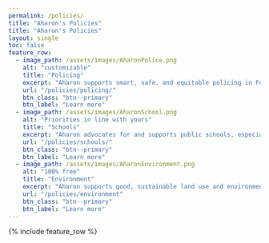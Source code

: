 ```yaml
---
permalink: /policies/
title: "Aharon's Policies"
title: "Aharon's Policies"
layout: single
toc: false
feature_row:
  - image_path: /assets/images/AharonPolice.png
    alt: "customizable"
    title: "Policing"
    excerpt: "Aharon supports smart, safe, and equitable policing in Forest Park."
    url: "/policies/policing/"
    btn_class: "btn--primary"
    btn_label: "Learn more"
  - image_path: /assets/images/AharonSchool.png
    alt: "Priorities in line with yours"
    title: "Schools"
    excerpt: "Aharon advocates for and supports public schools, especially the Winton Woods City Schools."
    url: "/policies/schools/"
    btn_class: "btn--primary"
    btn_label: "Learn more"
  - image_path: /assets/images/AharonEnvironment.png
    alt: "100% free"
    title: "Environment"
    excerpt: "Aharon supports good, sustainable land use and environmental policy in Forest Park."
    url: "/policies/environment"
    btn_class: "btn--primary"
    btn_label: "Learn more"      
---
```


{% include feature_row %}
